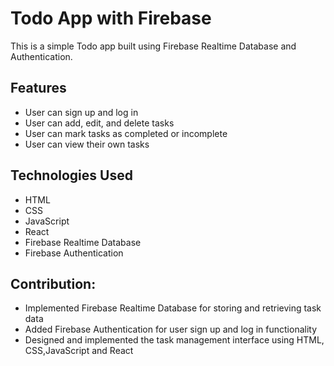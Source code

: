 # Todo App with Firebase

This is a simple Todo app built using Firebase Realtime Database and Authentication.

## Features

- User can sign up and log in
- User can add, edit, and delete tasks
- User can mark tasks as completed or incomplete
- User can view their own tasks

## Technologies Used

- HTML
- CSS
- JavaScript
- React
- Firebase Realtime Database
- Firebase Authentication

## Contribution:

- Implemented Firebase Realtime Database for storing and retrieving task data
- Added Firebase Authentication for user sign up and log in functionality
- Designed and implemented the task management interface using HTML, CSS,JavaScript and React




